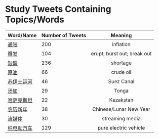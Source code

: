 # Study Tweets Containing Topics/Words
        
| Word/Name | Number of Tweets | Meaning |
| ----- | ----- | :---: |
| [通胀](通胀.md) | 200 | inflation |
| [爆发](爆发.md) | 104 | erupt; burst out; break out |
| [短缺](短缺.md) | 236 | shortage |
| [原油](原油.md) | 66 | crude oil |
| [苏伊士运河](苏伊士运河.md) | 46 | Suez Canal |
| [汤加](汤加.md) | 29 | Tonga |
| [哈萨克斯坦](哈萨克斯坦.md) | 22 | Kazakstan |
| [农历新年](农历新年.md) | 38 | Chinese/Lunar New Year |
| [流媒体](流媒体.md) | 30 | streaming media |
| [纯电动汽车](纯电动汽车.md) | 129 | pure electric vehicle |
